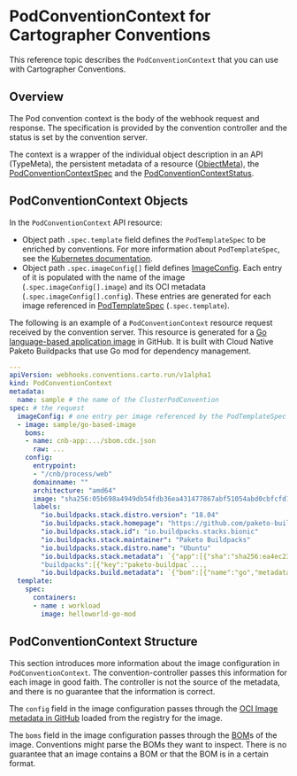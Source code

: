 # PodConventionContext for Cartographer Conventions

This reference topic describes the `PodConventionContext` that you can use with Cartographer
Conventions.

## Overview

The Pod convention context is the body of the webhook request and response. The specification is
provided by the convention controller and the status is set by the convention server.

The context is a wrapper of the individual object description in an API (TypeMeta), the persistent
metadata of a resource
([ObjectMeta](https://kubernetes.io/docs/reference/kubernetes-api/common-definitions/object-meta/#ObjectMeta)),
the [PodConventionContextSpec](pod-convention-context-spec.md) and the
[PodConventionContextStatus](pod-convention-context-status.md).

## PodConventionContext Objects

In the `PodConventionContext` API resource:

- Object path `.spec.template` field defines the `PodTemplateSpec` to be enriched by conventions.
  For more information about `PodTemplateSpec`, see the
  [Kubernetes documentation](https://kubernetes.io/docs/reference/kubernetes-api/workload-resources/pod-template-v1/#PodTemplateSpec).
- Object path `.spec.imageConfig[]` field defines [ImageConfig](image-config.md). Each entry of it
  is populated with the name of the image (`.spec.imageConfig[].image`) and its OCI metadata
  (`.spec.imageConfig[].config`). These entries are generated for each image referenced in
  [PodTemplateSpec](https://kubernetes.io/docs/reference/kubernetes-api/workload-resources/pod-template-v1/#PodTemplateSpec)
  (`.spec.template`).

The following is an example of a `PodConventionContext` resource request received by the convention
server. This resource is generated for a
[Go language-based application image](https://github.com/paketo-buildpacks/samples/tree/main/go/mod)
in GitHub. It is built with Cloud Native Paketo Buildpacks that use Go mod for dependency
management.

```yaml
---
apiVersion: webhooks.conventions.carto.run/v1alpha1
kind: PodConventionContext
metadata:
  name: sample # the name of the ClusterPodConvention
spec: # the request
  imageConfig: # one entry per image referenced by the PodTemplateSpec
  - image: sample/go-based-image
    boms:
    - name: cnb-app:.../sbom.cdx.json
      raw: ...
    config:
      entrypoint:
      - "/cnb/process/web"
      domainname: ""
      architecture: "amd64"
      image: "sha256:05b698a4949db54fdb36ea431477867abf51054abd0cbfcfd1bb81cda1842288"
      labels:
        "io.buildpacks.stack.distro.version": "18.04"
        "io.buildpacks.stack.homepage": "https://github.com/paketo-buildpacks/stacks"
        "io.buildpacks.stack.id": "io.buildpacks.stacks.bionic"
        "io.buildpacks.stack.maintainer": "Paketo Buildpacks"
        "io.buildpacks.stack.distro.name": "Ubuntu"
        "io.buildpacks.stack.metadata": `{"app":[{"sha":"sha256:ea4ec23266a3af1204fd643de0f3572dd8dbb5697a5ef15bdae844777c19bf8f"}],
        "buildpacks":[{"key":"paketo-buildpac`...,
        "io.buildpacks.build.metadata": `{"bom":[{"name":"go","metadata":{"licenses":[],"name":"Go","sha256":"7fef8ba6a0786143efcce66b0bbfbfbab02afeef522b4e09833c5b550d7`...
  template:
    spec:
      containers:
      - name : workload
        image: helloworld-go-mod
```

## <a id="pcc-structure"></a> PodConventionContext Structure

This section introduces more information about the image configuration in `PodConventionContext`.
The convention-controller passes this information for each image in good faith. The controller is
not the source of the metadata, and there is no guarantee that the information is correct.

The `config` field in the image configuration passes through the
[OCI Image metadata in GitHub](https://github.com/opencontainers/image-spec/blob/main/config.md)
loaded from the registry for the image.

The `boms` field in the image configuration passes through the [BOM](bom.md)s of the image.
Conventions might parse the BOMs they want to inspect. There is no guarantee that an image contains
a BOM or that the BOM is in a certain format.
